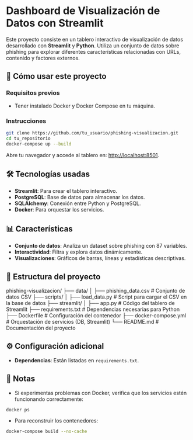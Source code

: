 # Dashboard de Visualización de Datos con Streamlit

Este proyecto consiste en un tablero interactivo de visualización de datos desarrollado con **Streamlit** y **Python**. Utiliza un conjunto de datos sobre phishing para explorar diferentes características relacionadas con URLs, contenido y factores externos.

## 🚀 Cómo usar este proyecto

### Requisitos previos
- Tener instalado Docker y Docker Compose en tu máquina.

### Instrucciones

```bash
git clone https://github.com/tu_usuario/phishing-visualizacion.git
cd tu_repositorio
docker-compose up --build
```

Abre tu navegador y accede al tablero en: [http://localhost:8501](http://localhost:8501).

## 🛠️ Tecnologías usadas
- **Streamlit**: Para crear el tablero interactivo.
- **PostgreSQL**: Base de datos para almacenar los datos.
- **SQLAlchemy**: Conexión entre Python y PostgreSQL.
- **Docker**: Para orquestar los servicios.

## 📊 Características
- **Conjunto de datos**: Analiza un dataset sobre phishing con 87 variables.
- **Interactividad**: Filtra y explora datos dinámicamente.
- **Visualizaciones**: Gráficos de barras, líneas y estadísticas descriptivas.

## 📁 Estructura del proyecto

phishing-visualizacion/
├── data/
│   ├── phishing_data.csv    # Conjunto de datos CSV
├── scripts/
│   ├── load_data.py         # Script para cargar el CSV en la base de datos
├── streamlit/
│   ├── app.py               # Código del tablero de Streamlit
├── requirements.txt         # Dependencias necesarias para Python
├── Dockerfile               # Configuración del contenedor
├── docker-compose.yml       # Orquestación de servicios (DB, Streamlit)
└── README.md                # Documentación del proyecto


## ⚙️ Configuración adicional

- **Dependencias**: Están listadas en `requirements.txt`.

## 📝 Notas
- Si experimentas problemas con Docker, verifica que los servicios estén funcionando correctamente:

```bash
docker ps
```

- Para reconstruir los contenedores:
```bash
docker-compose build --no-cache
```


